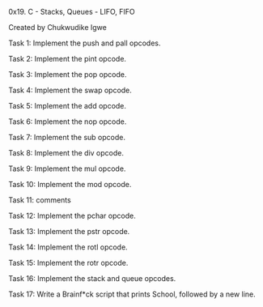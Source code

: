 0x19. C - Stacks, Queues - LIFO, FIFO

Created by Chukwudike Igwe

Task 1: Implement the push and pall opcodes.

Task 2: Implement the pint opcode.

Task 3: Implement the pop opcode.

Task 4: Implement the swap opcode.

Task 5: Implement the add opcode.

Task 6: Implement the nop opcode.

Task 7: Implement the sub opcode.

Task 8: Implement the div opcode.

Task 9: Implement the mul opcode.

Task 10: Implement the mod opcode.

Task 11: comments

Task 12: Implement the pchar opcode.

Task 13: Implement the pstr opcode.

Task 14: Implement the rotl opcode.

Task 15: Implement the rotr opcode.

Task 16: Implement the stack and queue opcodes.

Task 17: Write a Brainf*ck script that prints School, followed by a new line.
